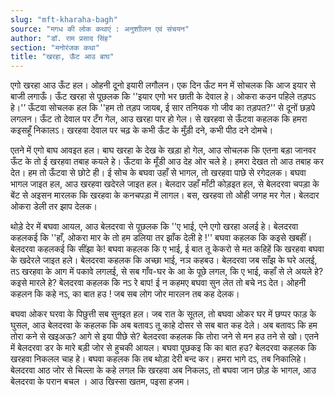 ```yaml
---
slug: "mft-kharaha-bagh"
source: "मगध की लोक कथाएं : अनुशाीलन एवं संचयन"
author: "डॉ. राम प्रसाद सिंह"
section: "मनोरंजक कथा"
title: "खरहा, ऊँट आउ बाघ"
---
```

एगो खरहा आउ ऊँट हल। ओहनी दूनो इयारी लगौलन। एक दिन ऊँट मन में सोचलक कि आज इयार से बाजी लगाऊँ। ऊँट खरहा से पूछलक कि ''इयार एगो भर छाती के देवाल हे। ओकरा कउन पहिले तड़पऽ हे।'’ ऊँटवा सोचलक हल कि ''हम तो तड़प जायब, ई सार तनियक गो जीव का तड़पत?'’ से दूनों छड़पे लगलन। ऊँट तो देवाल पर टँग गेल, आउ खरहा पार हो गेल। से खरहवा से ऊँटवा कहलक कि हमरा कइसहूँ निकालऽ। खरहवा देवाल पर चढ़ के कभी ऊँट के मुँड़ी दने, कभी पीठ दने दोमचे। 

एतने में एगो बाघ आवइत हल। बाघ खरहा के देख के खड़ा हो गेल, आउ सोचलक कि एतना बड़ा जानवर ऊँट के तो ई खरहवा तबाह कयले हे। ऊँटवा के मूँडी आउ देह ओर चले हे। हमरा देखत तो आउ तबाह कर देत। हम तो ऊँटवा से छोटे ही। ई सोच के बघवा उहाँ से भागल, तो खरहवा पाछे से रगेदलक। बघवा भागल जाइत हल, आउ खरहवा खदेरले जाइत हल। बेलदार उहाँ माँटी कोड़इत हल, से बेलदरवा चपड़ा के बेंट से अइसन मारलक कि खरहवा के कनचपड़ा में लागल। बस, खरहवा तो ओही जगह मर गेल। बेलदार ओकरा डेली तर झाप देलक। 

थोड़े देर में बघवा आयल, आउ बेलदरवा से पूछलक कि ''ए भाई, एने एगो खरहा अलई हे। बेलदरवा कहलकई कि ''हाँ, ओकरा मार के तो हम डलिया तर झाँक देली हे !'' बघवा कहलक कि कइसे खबहीं। बेलदरवा कहलकई कि सींझा के! बघवा कहलक कि ए भाई, ई बात तू केकरो से मत कहिहें कि खरहवा बघवा के खदेरले जाइत हले। बेलदरवा कहलक कि अच्छा भाई, नञ कहबउ। बेलदरवा जब साँझ के घरे अलई, तऽ खरहवा के आग में पकावे लगलई, से सब गाँव-घर के आ के पूछे लगल, कि ए भाई, कहाँ से ले अयले हे? कइसे मारले हे? बेलदरवा कहलक कि नऽ रे बाप! ई न कहमए बघवा सुन लेत तो बचे नऽ देत। ओहनी कहलन कि कहे नऽ, का बात हउ ! जब सब लोग जोर मारलन तब कह देलक। 

बघवा ओकर घरवा के पिछुत्ती सब सुनइत हल। जब रात के सूतल, तो बघवा ओकर घर में छप्पर फाड़ के घुसल, आउ बेलदरवा के कहलक कि अब बतावऽ तू काहे दोसर से सब बात कह देले। अब बतावऽ कि हम तोरा कने से खइअऊ? आगे से इया पीछे से? बेलदरवा कहलक कि तोरा जने से मन हउ तने से खो। एतने में बेलदरवा डर के मारे बड़ी जोर से हुचकी आयल। बघवा पूछकइ कि का बात हउ? बेलदरवा कहलक कि खरहवा निकलल चाह हे। बघवा कहलक कि तब थोड़ा देरी बन्द कर। हमरा भागे दऽ, तब निकालिहे। बेलदरवा आठ जोर से चिल्ला के कहे लगल कि खरहवा अब निकलऽ, तो बघवा जान छोड़ के भागल, आउ बेलदरवा के परान बचल । आउ खिस्सा खतम, पइसा हजम।